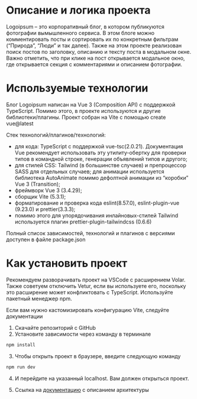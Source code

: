 # Описание и логика проекта

Logoipsum – это корпоративный блог, в котором публикуются фотографии вымышленного сервиса. В этом блоге можно комментировать посты и сортировать их по конкретным фильтрам (“Природа”, “Люди” и так далее). Также на этом проекте реализован поиск постов по заголовку, описанию и тексту поста в модальном окне. Важно отметить, что при клике на пост открывается модальное окно, где открывается секция с комментариями и описанием фотографии.

# Используемые технологии

Блог Logoipsum написан на Vue 3 (Composition API) с поддержкой TypeScript. Помимо этого, в проекте используются и другие библиотеки/плагины. Проект собран на Vite с помощью create vue@latest

Стек технологий/плагинов/технологий:

- для кода: TypeScript с поддержкой vue-tsc(2.0.21). Документация Vue рекомендует использовать эту утилиту-обертку для проверки типов в командной строке, генерации объявлений типов и другого;
- для стилей CSS: Tailwind (в большинстве случаев) и препроцессор SASS для отдельных случаев;
  для анимации используется библиотека AutoAnimate помимо дефолтной анимации из “коробки” Vue 3 (Transition);
- фреймворк Vue 3 (3.4.29);
- сборщик Vite (5.3.1);
- форматирование и проверка кода eslint(8.57.0), eslint-plugin-vue (9.23.0) и prettier(3.3.3);
- помимо этого для упорядочивания инлайновых-стилей Tailwind используется плагин prettier-plugin-tailwindcss (0.6.6)

Полный список зависимостей, технологий и плагинов с версиями доступен в файле package.json

# Как установить проект

Рекомендуем разворачивать проект на VSCode с расширением Volar. Также советуем отключить Vetur, если вы используете его, поскольку это расширение может конфликтовать с TypeScript. Используйте пакетный менеджер npm.

Если вам нужно кастомизировать конфигурацию Vite, следуйте документации

1. Скачайте репозиторий с GitHub
2. Установите зависимости через команду в терминале

```sh
npm install
```

3. Чтобы открыть проект в браузере, введите следующую команду

```sh
npm run dev
```

4. И перейдите на указанный localhost. Вам должен открыться проект.

5. Ссылка на [документацию](https://docs.google.com/document/d/1dZtePgwQie-kDkMIe12eQc0VHBmKG2U_gRB8KVxg7hk/edit?usp=sharing) с описанием архитектуры
